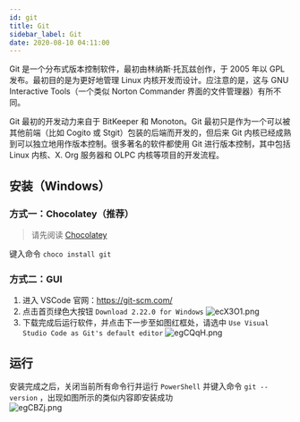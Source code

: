 ```yaml
---
id: git
title: Git
sidebar_label: Git
date: 2020-08-10 04:11:00
---
```


Git 是一个分布式版本控制软件，最初由林纳斯·托瓦兹创作，于 2005 年以 GPL 发布。最初目的是为更好地管理 Linux 内核开发而设计。应注意的是，这与 GNU Interactive Tools（一个类似 Norton Commander 界面的文件管理器）有所不同。

Git 最初的开发动力来自于 BitKeeper 和 Monoton。Git 最初只是作为一个可以被其他前端（比如 Cogito 或 Stgit）包装的后端而开发的，但后来 Git 内核已经成熟到可以独立地用作版本控制。很多著名的软件都使用 Git 进行版本控制，其中包括 Linux 内核、X. Org 服务器和 OLPC 内核等项目的开发流程。

## 安装（Windows）

### 方式一：Chocolatey（推荐）

> 请先阅读 [Chocolatey](chocolatey)

键入命令 `choco install git`

### 方式二：GUI

1. 进入 VSCode 官网：https://git-scm.com/
2. 点击首页绿色大按钮 `Download 2.22.0 for Windows` 
![ecX3O1.png](https://s2.ax1x.com/2019/08/05/ecX3O1.png)
3. 下载完成后运行软件，并点击下一步至如图红框处，请选中 `Use Visual Studio Code as Git's default editor` 
![egCQqH.png](https://s2.ax1x.com/2019/08/05/egCQqH.png)

## 运行
安装完成之后，关闭当前所有命令行并运行 `PowerShell` 并键入命令 `git --version` ，出现如图所示的类似内容即安装成功  
![egCBZj.png](https://s2.ax1x.com/2019/08/05/egCBZj.png)

